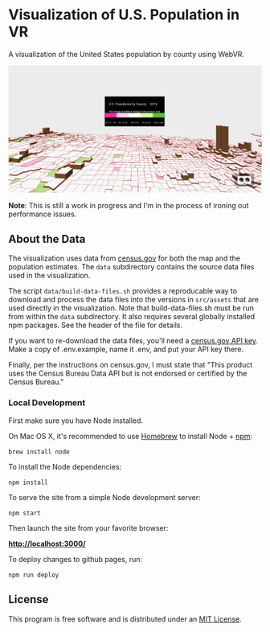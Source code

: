 # Visualization of U.S. Population in VR

A visualization of the United States population by county using WebVR.

[![VR U.S. Population](./src/assets/preview.png)](https://sbrudz.github.io/vr-us-population/)

**Note**: This is still a work in progress and I'm in the process of ironing out performance issues.

## About the Data

The visualization uses data from [census.gov](https://census.gov) for both the map and the population estimates.
The `data` subdirectory contains the source data files used in the visualization.  

The script `data/build-data-files.sh`
provides a reproducable way to download and process the data files into the versions in `src/assets` that are used
directly in the visualization.  Note that build-data-files.sh must be run from within the `data` subdirectory.  It also
requires several globally installed npm packages.  See the header of the file for details.

If you want to re-download the data files, you'll need a [census.gov API key](https://api.census.gov/data/key_signup.html).
Make a copy of .env.example, name it .env, and put your API key there.

Finally, per the instructions on census.gov, I must state that "This product uses the Census Bureau Data API but is not endorsed or certified by the Census Bureau."

### Local Development

First make sure you have Node installed.

On Mac OS X, it's recommended to use [Homebrew](http://brew.sh/) to install Node + [npm](https://www.npmjs.com):

    brew install node

To install the Node dependencies:

    npm install

To serve the site from a simple Node development server:

    npm start

Then launch the site from your favorite browser:

[__http://localhost:3000/__](http://localhost:3000/)

To deploy changes to github pages, run:

    npm run deploy

## License

This program is free software and is distributed under an [MIT License](LICENSE).
